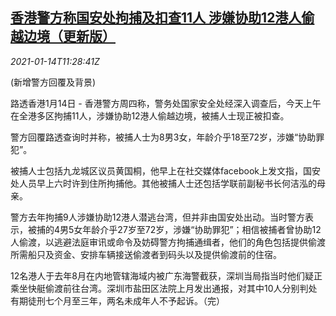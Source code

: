 <!--1610625299000-->
[香港警方称国安处拘捕及扣查11人 涉嫌协助12港人偷越边境（更新版）](https://cn.reuters.com/article/hk-police-detaining-border-0114-idCNKBS29J1DV)
------

<div><i>2021-01-14T11:28:41Z</i></div><p>(新增警方回覆及背景)</p><p>路透香港1月14日 - 香港警方周四称，警务处国家安全处经深入调查后，今天上午在全港多区拘捕11人，涉嫌协助12港人偷越边境，被捕人士现正被扣查。</p><p>警方回覆路透查询时并称，被捕人士为8男3女，年龄介乎18至72岁，涉嫌“协助罪犯”。</p><p>被捕人士包括九龙城区议员黄国桐，他早上在社交媒体facebook上发文指，国安处人员早上六时许到住所拘捕他。其他被捕人士还包括学联前副秘书长何洁泓的母亲。</p><p>警方去年拘捕9人涉嫌协助12港人潜逃台湾，但并非由国安处出动。当时警方表示，被捕的4男5女年龄介乎27岁至72岁，涉嫌“协助罪犯”；相信被捕者曾协助12人偷渡，以逃避法庭审讯或命令及妨碍警方拘捕通缉者，他们的角色包括提供偷渡所需船只及资金、安排车辆接送偷渡者到码头以及提供偷渡前的住宿。</p><p>12名港人于去年8月在内地管辖海域内被广东海警截获，深圳当局指当时他们疑正乘坐快艇偷渡前往台湾。深圳市盐田区法院上月发出通报，对其中10人分别判处有期徒刑七个月至三年，两名未成年人不予起诉。（完）</p>
